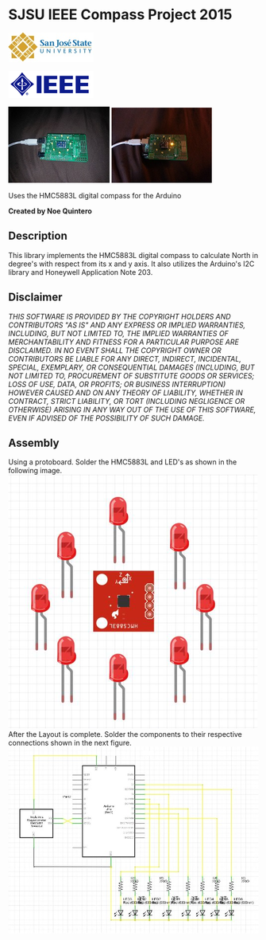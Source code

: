 SJSU IEEE Compass Project 2015
==============================
![](\sjsu_horiz.JPG)

![](\IEEE_logo.JPG)


![](\Digital_compass.JPG) ![](\Digital_compass_led.JPG)

Uses the HMC5883L digital compass for the Arduino

**Created by Noe Quintero**

Description
---------------------------------------------------
This library implements the HMC5883L digital compass to calculate North in 
degree's with respect from its x and y axis. It also utilizes the Arduino's 
I2C library and Honeywell Application Note 203.

Disclaimer
---------------------------------------------------
_THIS SOFTWARE IS PROVIDED BY THE COPYRIGHT HOLDERS AND CONTRIBUTORS "AS IS" AND
ANY EXPRESS OR IMPLIED WARRANTIES, INCLUDING, BUT NOT LIMITED TO, THE IMPLIED
WARRANTIES OF MERCHANTABILITY AND FITNESS FOR A PARTICULAR PURPOSE ARE
DISCLAIMED. IN NO EVENT SHALL THE COPYRIGHT OWNER OR CONTRIBUTORS BE LIABLE FOR
ANY DIRECT, INDIRECT, INCIDENTAL, SPECIAL, EXEMPLARY, OR CONSEQUENTIAL DAMAGES
(INCLUDING, BUT NOT LIMITED TO, PROCUREMENT OF SUBSTITUTE GOODS OR SERVICES;
LOSS OF USE, DATA, OR PROFITS; OR BUSINESS INTERRUPTION) HOWEVER CAUSED AND
ON ANY THEORY OF LIABILITY, WHETHER IN CONTRACT, STRICT LIABILITY, OR TORT
(INCLUDING NEGLIGENCE OR OTHERWISE) ARISING IN ANY WAY OUT OF THE USE OF THIS
SOFTWARE, EVEN IF ADVISED OF THE POSSIBILITY OF SUCH DAMAGE._

Assembly
------------------------------------------------------
Using a protoboard. Solder the HMC5883L and LED's as shown in the following image.
![](\Layout.JPG)
After the Layout is complete. Solder the components to their respective connections
shown in the next figure. 
![](\Sch.JPG)